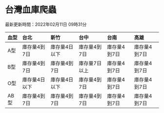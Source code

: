 # 台灣血庫爬蟲

最新更新時間：2022年02月11日 09時31分

| 血型   | 台北      | 新竹      | 台中      | 台南      | 高雄      |
|:-----|:--------|:--------|:--------|:--------|:--------|
| A型   | 庫存量4到7日 | 庫存量4日以下 | 庫存量4到7日 | 庫存量4到7日 | 庫存量4到7日 |
| B型   | 庫存量4到7日 | 庫存量4到7日 | 庫存量7日以上 | 庫存量4到7日 | 庫存量4到7日 |
| O型   | 庫存量4日以下 | 庫存量4日以下 | 庫存量4到7日 | 庫存量4到7日 | 庫存量4到7日 |
| AB型  | 庫存量4到7日 | 庫存量4到7日 | 庫存量4到7日 | 庫存量4到7日 | 庫存量4到7日 |
